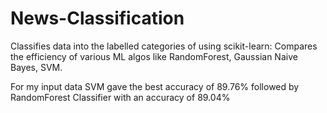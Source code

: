 # News-Classification
Classifies data into the labelled categories of using scikit-learn:
Compares the efficiency of various ML algos like RandomForest, Gaussian Naive Bayes, SVM.

For my input data SVM gave the best accuracy of 89.76% followed by RandomForest Classifier with an accuracy of 89.04%

